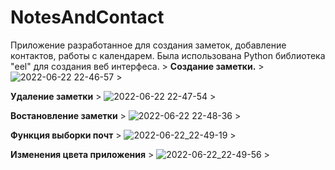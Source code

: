 # NotesAndContact
Приложение разработанное для создания заметок, добавление контактов, работы с календарем. Была использована Python библиотека "eel" для создания веб интерфеса. >
**Создание заметки.** >
![2022-06-22 22-46-57](https://user-images.githubusercontent.com/101339844/175077292-37e130c6-bcc4-474d-b169-aefff5675244.gif) >

**Удаление заметки** >
![2022-06-22 22-47-54](https://user-images.githubusercontent.com/101339844/175078244-b1bcf0af-f529-4679-8824-8c7d8164532e.gif) >

**Востановление заметки** >
![2022-06-22 22-48-36](https://user-images.githubusercontent.com/101339844/175078407-e37a90ef-5d33-40e5-a83d-055336facb9c.gif) >

**Функция выборки почт** >
![2022-06-22_22-49-19](https://user-images.githubusercontent.com/101339844/175078649-078e8b12-bf8c-4a57-b015-86b1f30b9656.gif) >

**Изменения цвета приложения** >
![2022-06-22_22-49-56](https://user-images.githubusercontent.com/101339844/175078819-ceb7c6dd-487e-4422-a818-d64c88613ee1.gif) >
